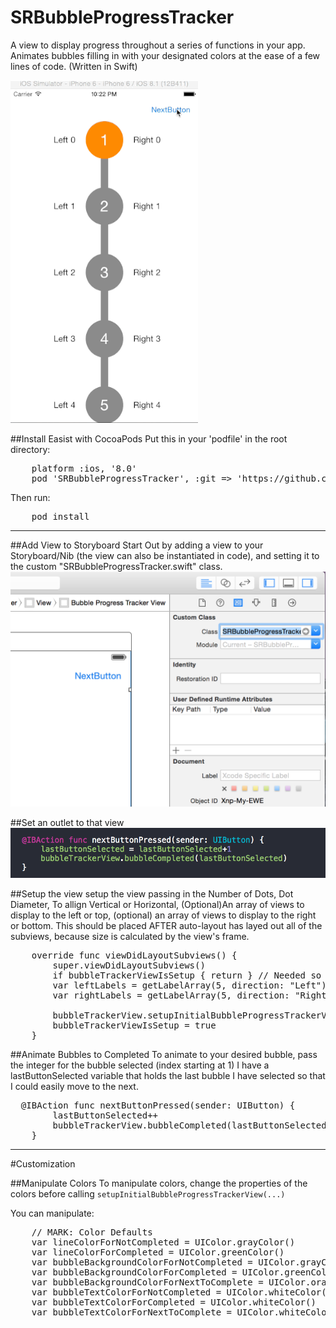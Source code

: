# SRBubbleProgressTracker
A view to display progress throughout a series of functions in your app. Animates bubbles filling in with your designated colors at the ease of a few lines of code. (Written in Swift)

![Bubble Progress Tracker in action](/SRBubbleProgressTracker/SRBubbleProgressTracker.gif?raw=true "Bubble Progress Tracker in action")

##Install Easist with CocoaPods
Put this in your 'podfile' in the root directory:
<pre>
    platform :ios, '8.0'
    pod 'SRBubbleProgressTracker', :git => 'https://github.com/ssrobbi/SRBubbleProgressTracker.git'
</pre>

Then run:
<pre>
    pod install
</pre>
___________________________
##Add View to Storyboard
Start Out by adding a view to your Storyboard/Nib (the view can also be instantiated in code), and setting it to the custom "SRBubbleProgressTracker.swift" class.
![Add Custom Class](/SRBubbleProgressTracker/SetCustomClass.png?raw=true "Add Custom Class")

##Set an outlet to that view
![Set Outlet](/SRBubbleProgressTracker/SetOutlet.png?raw=true "Set Outlet")

##Setup the view
setup the view passing in the Number of Dots, Dot Diameter, To allign Vertical or Horizontal, (Optional)An array of views to display to the left or top, (optional) an array of views to display to the right or bottom.
This should be placed AFTER auto-layout has layed out all of the subviews, because size is calculated by the view's frame. 

<pre>
    override func viewDidLayoutSubviews() {
        super.viewDidLayoutSubviews()
        if bubbleTrackerViewIsSetup { return } // Needed so when called again for animation it doesn't redraw
        var leftLabels = getLabelArray(5, direction: "Left") // returns UILabels
        var rightLabels = getLabelArray(5, direction: "Right")
        
        bubbleTrackerView.setupInitialBubbleProgressTrackerView(5, dotDiameter: 75.0, allign: .Vertical, leftOrTopViews: leftLabels, rightOrBottomViews: rightLabels)
        bubbleTrackerViewIsSetup = true
    }
</pre>

##Animate Bubbles to Completed
To animate to your desired bubble, pass the integer for the bubble selected (index starting at 1) I have a lastButtonSelected variable that holds the last bubble I have selected so that I could easily move to the next.
<pre>
  @IBAction func nextButtonPressed(sender: UIButton) {
        lastButtonSelected++ 
        bubbleTrackerView.bubbleCompleted(lastButtonSelected) // lastButtonSelected is int of bubble to fill with completed color
    }
</pre>

_______________
#Customization

##Manipulate Colors
To manipulate colors, change the properties of the colors before calling <code>setupInitialBubbleProgressTrackerView(...)</code>

You can manipulate:
<pre>
    // MARK: Color Defaults
    var lineColorForNotCompleted = UIColor.grayColor()
    var lineColorForCompleted = UIColor.greenColor()
    var bubbleBackgroundColorForNotCompleted = UIColor.grayColor()
    var bubbleBackgroundColorForCompleted = UIColor.greenColor()
    var bubbleBackgroundColorForNextToComplete = UIColor.orangeColor()
    var bubbleTextColorForNotCompleted = UIColor.whiteColor()
    var bubbleTextColorForCompleted = UIColor.whiteColor()
    var bubbleTextColorForNextToComplete = UIColor.whiteColor()
</pre>
